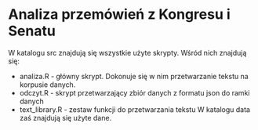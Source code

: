 # Analiza przemówień z Kongresu i Senatu
W katalogu src znajdują się wszystkie użyte skrypty.
Wśród nich znajdują się:
* analiza.R - główny skrypt. Dokonuje się w nim przetwarzanie tekstu na korpusie danych.
* odczyt.R - skrypt przetwarzający zbiór danych z formatu json do ramki danych
* text_library.R - zestaw funkcji do przetwarzania tekstu
W katalogu data zaś znajdują się użyte dane.
